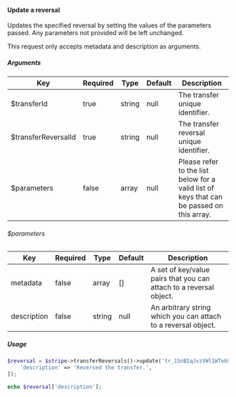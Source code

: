 #### Update a reversal

Updates the specified reversal by setting the values of the parameters passed. Any parameters not provided will be left unchanged.

This request only accepts metadata and description as arguments.

##### Arguments

<table>
    <thead>
        <th>Key</th>
        <th>Required</th>
        <th>Type</th>
        <th>Default</th>
        <th>Description</th>
    </thead>
    <tbody>
        <tr>
            <td>$transferId</td>
            <td>true</td>
            <td>string</td>
            <td>null</td>
            <td>The transfer unique identifier.</td>
        </tr>
        <tr>
            <td>$transferReversalId</td>
            <td>true</td>
            <td>string</td>
            <td>null</td>
            <td>The transfer reversal unique identifier.</td>
        </tr>
        <tr>
            <td>$parameters</td>
            <td>false</td>
            <td>array</td>
            <td>null</td>
            <td>Please refer to the list below for a valid list of keys that can be passed on this array.</td>
        </tr>
    </tbody>
</table>

###### $parameters

<table>
    <thead>
        <th>Key</th>
        <th>Required</th>
        <th>Type</th>
        <th>Default</th>
        <th>Description</th>
    </thead>
    <tbody>
        <tr>
            <td>metadata</td>
            <td>false</td>
            <td>array</td>
            <td>[]</td>
            <td>A set of key/value pairs that you can attach to a reversal object.</td>
        </tr>
        <tr>
            <td>description</td>
            <td>false</td>
            <td>string</td>
            <td>null</td>
            <td>An arbitrary string which you can attach to a reversal object.</td>
        </tr>
    </tbody>
</table>

##### Usage

```php
$reversal = $stripe->transferReversals()->update('tr_15nBIqJvzVWl1WTebSIGDfRv', 'trr_15nBIqJvzVWl1WTeMR8Spwxe', [
    'description' => 'Reversed the transfer.',
]);

echo $reversal['description'];
```
